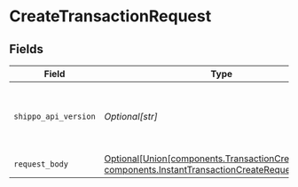 # CreateTransactionRequest


## Fields

| Field                                                                                                                                                       | Type                                                                                                                                                        | Required                                                                                                                                                    | Description                                                                                                                                                 | Example                                                                                                                                                     |
| ----------------------------------------------------------------------------------------------------------------------------------------------------------- | ----------------------------------------------------------------------------------------------------------------------------------------------------------- | ----------------------------------------------------------------------------------------------------------------------------------------------------------- | ----------------------------------------------------------------------------------------------------------------------------------------------------------- | ----------------------------------------------------------------------------------------------------------------------------------------------------------- |
| `shippo_api_version`                                                                                                                                        | *Optional[str]*                                                                                                                                             | :heavy_minus_sign:                                                                                                                                          | String used to pick a non-default API version to use                                                                                                        | 2018-02-08                                                                                                                                                  |
| `request_body`                                                                                                                                              | [Optional[Union[components.TransactionCreateRequest, components.InstantTransactionCreateRequest]]](../../models/operations/createtransactionrequestbody.md) | :heavy_minus_sign:                                                                                                                                          | Examples.                                                                                                                                                   |                                                                                                                                                             |